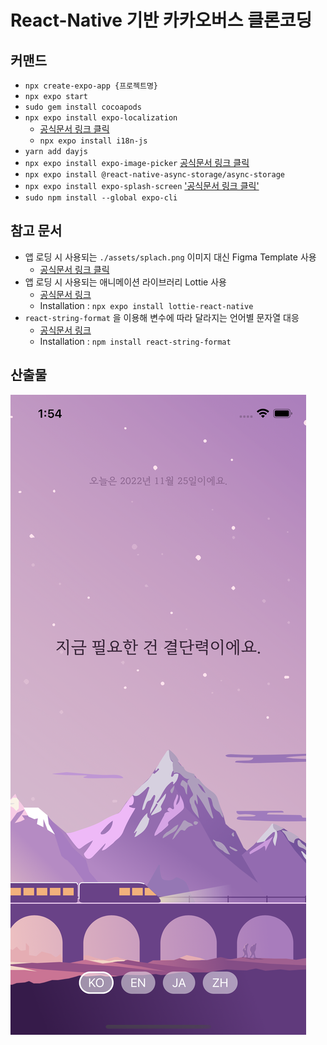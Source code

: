 # React-Native 기반 카카오버스 클론코딩

## 커맨드

- `npx create-expo-app {프로젝트명}`
- `npx expo start`
- `sudo gem install cocoapods`
- `npx expo install expo-localization`
  - [공식문서 링크 클릭](https://docs.expo.dev/guides/localization/#getting-the-users-language)
  - `npx expo install i18n-js`
- `yarn add dayjs`
- `npx expo install expo-image-picker` [공식문서 링크 클릭](https://docs.expo.dev/versions/latest/sdk/imagepicker)
- `npx expo install @react-native-async-storage/async-storage`
- `npx expo install expo-splash-screen` ['공식문서 링크 클릭'](https://docs.expo.dev/versions/latest/sdk/splash-screen)
- `sudo npm install --global expo-cli`

## 참고 문서

- 앱 로딩 시 사용되는 `./assets/splach.png` 이미지 대신 Figma Template 사용
  - [공식문서 링크 클릭](https://www.figma.com/community/file/1155362909441341285/Expo-App-Icon-%26-Splash)
- 앱 로딩 시 사용되는 애니메이션 라이브러리 Lottie 사용
  - [공식문서 링크](https://docs.expo.dev/versions/latest/sdk/lottie/)
  - Installation : `npx expo install lottie-react-native`
- `react-string-format` 을 이용해 변수에 따라 달라지는 언어별 문자열 대응
  - [공식문서 링크](https://www.npmjs.com/package/react-string-format)
  - Installation : `npm install react-string-format`

## 산출물

![result](/content/result.png)

